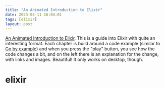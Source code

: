 ```yaml
---
title: "An Animated Introduction to Elixir"
date: 2023-04-11 16:04:01
tags: [elixir]
layout: post
---
```


[An Animated Introduction to Elixir](https://markm208.github.io/exbook/). This is a guide into Elixir with quite an interesting format. Each chapter is build around a code example (similar to [Go by example](https://gobyexample.com/)) and when you press the "play" button, you see how the code changes a bit, and on the left there is an explanation for the change, with links and images. Beautiful! It only works on desktop, though.

# elixir

